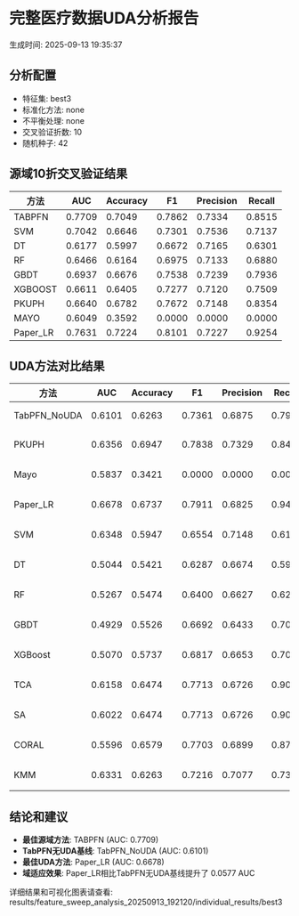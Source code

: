 # 完整医疗数据UDA分析报告

生成时间: 2025-09-13 19:35:37

## 分析配置

- 特征集: best3
- 标准化方法: none
- 不平衡处理: none
- 交叉验证折数: 10
- 随机种子: 42

## 源域10折交叉验证结果

| 方法 | AUC | Accuracy | F1 | Precision | Recall |
|------|-----|----------|----|-----------| -------|
| TABPFN | 0.7709 | 0.7049 | 0.7862 | 0.7334 | 0.8515 |
| SVM | 0.7042 | 0.6646 | 0.7301 | 0.7536 | 0.7137 |
| DT | 0.6177 | 0.5997 | 0.6672 | 0.7165 | 0.6301 |
| RF | 0.6466 | 0.6164 | 0.6975 | 0.7133 | 0.6880 |
| GBDT | 0.6937 | 0.6676 | 0.7538 | 0.7239 | 0.7936 |
| XGBOOST | 0.6611 | 0.6405 | 0.7277 | 0.7120 | 0.7509 |
| PKUPH | 0.6640 | 0.6782 | 0.7672 | 0.7148 | 0.8354 |
| MAYO | 0.6049 | 0.3592 | 0.0000 | 0.0000 | 0.0000 |
| Paper_LR | 0.7631 | 0.7224 | 0.8101 | 0.7227 | 0.9254 |

## UDA方法对比结果

| 方法 | AUC | Accuracy | F1 | Precision | Recall | 类型 |
|------|-----|----------|----|-----------| -------|------|
| TabPFN_NoUDA | 0.6101 | 0.6263 | 0.7361 | 0.6875 | 0.7920 | TabPFN基线 |
| PKUPH | 0.6356 | 0.6947 | 0.7838 | 0.7329 | 0.8474 | 传统基线 |
| Mayo | 0.5837 | 0.3421 | 0.0000 | 0.0000 | 0.0000 | 传统基线 |
| Paper_LR | 0.6678 | 0.6737 | 0.7911 | 0.6825 | 0.9429 | 传统基线 |
| SVM | 0.6348 | 0.5947 | 0.6554 | 0.7148 | 0.6135 | 机器学习基线 |
| DT | 0.5044 | 0.5421 | 0.6287 | 0.6674 | 0.5987 | 机器学习基线 |
| RF | 0.5267 | 0.5474 | 0.6400 | 0.6627 | 0.6224 | 机器学习基线 |
| GBDT | 0.4929 | 0.5526 | 0.6692 | 0.6433 | 0.7045 | 机器学习基线 |
| XGBoost | 0.5070 | 0.5737 | 0.6817 | 0.6653 | 0.7032 | 机器学习基线 |
| TCA | 0.6158 | 0.6474 | 0.7713 | 0.6726 | 0.9040 | UDA方法 |
| SA | 0.6022 | 0.6474 | 0.7713 | 0.6726 | 0.9040 | UDA方法 |
| CORAL | 0.5596 | 0.6579 | 0.7703 | 0.6899 | 0.8720 | UDA方法 |
| KMM | 0.6331 | 0.6263 | 0.7216 | 0.7077 | 0.7360 | UDA方法 |

## 结论和建议

- **最佳源域方法**: TABPFN (AUC: 0.7709)
- **TabPFN无UDA基线**: TabPFN_NoUDA (AUC: 0.6101)
- **最佳UDA方法**: Paper_LR (AUC: 0.6678)
- **域适应效果**: Paper_LR相比TabPFN无UDA基线提升了 0.0577 AUC

详细结果和可视化图表请查看: results/feature_sweep_analysis_20250913_192120/individual_results/best3